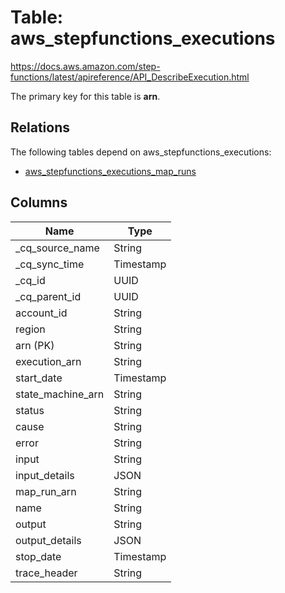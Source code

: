 # Table: aws_stepfunctions_executions

https://docs.aws.amazon.com/step-functions/latest/apireference/API_DescribeExecution.html

The primary key for this table is **arn**.

## Relations

The following tables depend on aws_stepfunctions_executions:
  - [aws_stepfunctions_executions_map_runs](aws_stepfunctions_executions_map_runs.md)

## Columns

| Name          | Type          |
| ------------- | ------------- |
|_cq_source_name|String|
|_cq_sync_time|Timestamp|
|_cq_id|UUID|
|_cq_parent_id|UUID|
|account_id|String|
|region|String|
|arn (PK)|String|
|execution_arn|String|
|start_date|Timestamp|
|state_machine_arn|String|
|status|String|
|cause|String|
|error|String|
|input|String|
|input_details|JSON|
|map_run_arn|String|
|name|String|
|output|String|
|output_details|JSON|
|stop_date|Timestamp|
|trace_header|String|